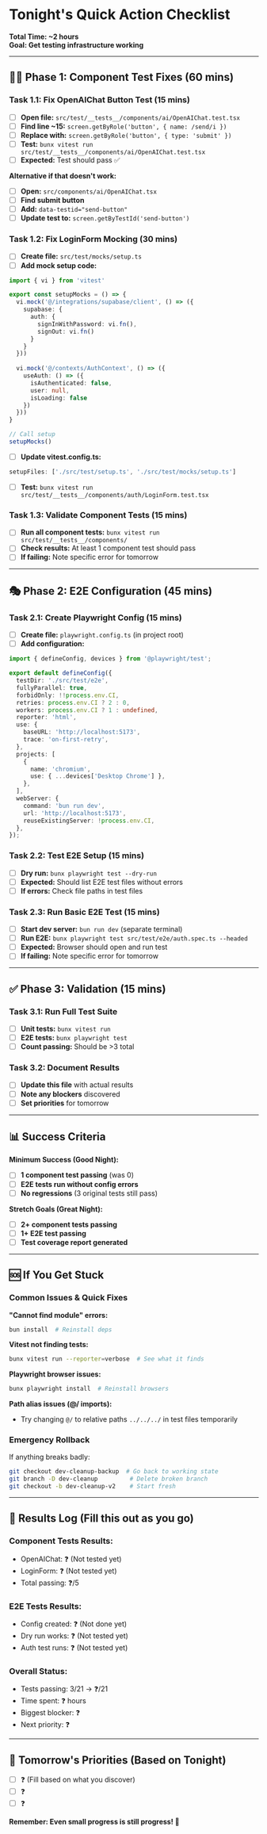 # Tonight's Quick Action Checklist
**Total Time: ~2 hours**  
**Goal: Get testing infrastructure working**

---

## 🏃‍♂️ **Phase 1: Component Test Fixes (60 mins)**

### **Task 1.1: Fix OpenAIChat Button Test (15 mins)**
- [ ] **Open file:** `src/test/__tests__/components/ai/OpenAIChat.test.tsx`
- [ ] **Find line ~15:** `screen.getByRole('button', { name: /send/i })`
- [ ] **Replace with:** `screen.getByRole('button', { type: 'submit' })`
- [ ] **Test:** `bunx vitest run src/test/__tests__/components/ai/OpenAIChat.test.tsx`
- [ ] **Expected:** Test should pass ✅

**Alternative if that doesn't work:**
- [ ] **Open:** `src/components/ai/OpenAIChat.tsx`  
- [ ] **Find submit button**
- [ ] **Add:** `data-testid="send-button"`
- [ ] **Update test to:** `screen.getByTestId('send-button')`

### **Task 1.2: Fix LoginForm Mocking (30 mins)**
- [ ] **Create file:** `src/test/mocks/setup.ts`
- [ ] **Add mock setup code:**
```typescript
import { vi } from 'vitest'

export const setupMocks = () => {
  vi.mock('@/integrations/supabase/client', () => ({
    supabase: {
      auth: {
        signInWithPassword: vi.fn(),
        signOut: vi.fn()
      }
    }
  }))
  
  vi.mock('@/contexts/AuthContext', () => ({
    useAuth: () => ({
      isAuthenticated: false,
      user: null,
      isLoading: false
    })
  }))
}

// Call setup
setupMocks()
```

- [ ] **Update vitest.config.ts:**
```typescript
setupFiles: ['./src/test/setup.ts', './src/test/mocks/setup.ts']
```

- [ ] **Test:** `bunx vitest run src/test/__tests__/components/auth/LoginForm.test.tsx`

### **Task 1.3: Validate Component Tests (15 mins)**
- [ ] **Run all component tests:** `bunx vitest run src/test/__tests__/components/`
- [ ] **Check results:** At least 1 component test should pass
- [ ] **If failing:** Note specific error for tomorrow

---

## 🎭 **Phase 2: E2E Configuration (45 mins)**

### **Task 2.1: Create Playwright Config (15 mins)**
- [ ] **Create file:** `playwright.config.ts` (in project root)
- [ ] **Add configuration:**
```typescript
import { defineConfig, devices } from '@playwright/test';

export default defineConfig({
  testDir: './src/test/e2e',
  fullyParallel: true,
  forbidOnly: !!process.env.CI,
  retries: process.env.CI ? 2 : 0,
  workers: process.env.CI ? 1 : undefined,
  reporter: 'html',
  use: {
    baseURL: 'http://localhost:5173',
    trace: 'on-first-retry',
  },
  projects: [
    {
      name: 'chromium',
      use: { ...devices['Desktop Chrome'] },
    },
  ],
  webServer: {
    command: 'bun run dev',
    url: 'http://localhost:5173',
    reuseExistingServer: !process.env.CI,
  },
});
```

### **Task 2.2: Test E2E Setup (15 mins)**
- [ ] **Dry run:** `bunx playwright test --dry-run`
- [ ] **Expected:** Should list E2E test files without errors
- [ ] **If errors:** Check file paths in test files

### **Task 2.3: Run Basic E2E Test (15 mins)**
- [ ] **Start dev server:** `bun run dev` (separate terminal)
- [ ] **Run E2E:** `bunx playwright test src/test/e2e/auth.spec.ts --headed`
- [ ] **Expected:** Browser should open and run test
- [ ] **If failing:** Note specific error for tomorrow

---

## ✅ **Phase 3: Validation (15 mins)**

### **Task 3.1: Run Full Test Suite**
- [ ] **Unit tests:** `bunx vitest run`
- [ ] **E2E tests:** `bunx playwright test`
- [ ] **Count passing:** Should be >3 total

### **Task 3.2: Document Results**
- [ ] **Update this file** with actual results
- [ ] **Note any blockers** discovered
- [ ] **Set priorities** for tomorrow

---

## 📊 **Success Criteria**

**Minimum Success (Good Night):**
- [ ] **1 component test passing** (was 0)
- [ ] **E2E tests run without config errors** 
- [ ] **No regressions** (3 original tests still pass)

**Stretch Goals (Great Night):**
- [ ] **2+ component tests passing**
- [ ] **1+ E2E test passing**
- [ ] **Test coverage report generated**

---

## 🆘 **If You Get Stuck**

### **Common Issues & Quick Fixes**

**"Cannot find module" errors:**
```bash
bun install  # Reinstall deps
```

**Vitest not finding tests:**
```bash
bunx vitest run --reporter=verbose  # See what it finds
```

**Playwright browser issues:**
```bash
bunx playwright install  # Reinstall browsers
```

**Path alias issues (@/ imports):**
- Try changing `@/` to relative paths `../../../` in test files temporarily

### **Emergency Rollback**
If anything breaks badly:
```bash
git checkout dev-cleanup-backup  # Go back to working state
git branch -D dev-cleanup         # Delete broken branch
git checkout -b dev-cleanup-v2    # Start fresh
```

---

## 📝 **Results Log (Fill this out as you go)**

### **Component Tests Results:**
- OpenAIChat: ❓ (Not tested yet)
- LoginForm: ❓ (Not tested yet) 
- Total passing: ❓/5

### **E2E Tests Results:**
- Config created: ❓ (Not done yet)
- Dry run works: ❓ (Not tested yet)
- Auth test runs: ❓ (Not tested yet)

### **Overall Status:**
- Tests passing: 3/21 → ❓/21
- Time spent: ❓ hours
- Biggest blocker: ❓
- Next priority: ❓

---

## 🎯 **Tomorrow's Priorities (Based on Tonight)**
- [ ] ❓ (Fill based on what you discover)
- [ ] ❓ 
- [ ] ❓

**Remember: Even small progress is still progress! 🚀**